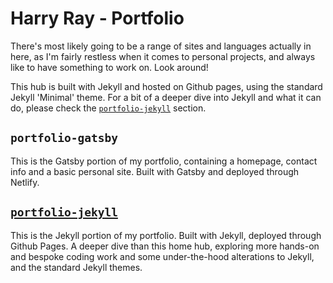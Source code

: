 Harry Ray - Portfolio
======

There's most likely going to be a range of sites and languages actually in here, as I'm fairly restless when it comes to personal projects, and always like to have something to work on. Look around!

This hub is built with Jekyll and hosted on Github pages, using the standard Jekyll 'Minimal' theme. For a bit of a deeper dive into Jekyll and what it can do, please check the [`portfolio-jekyll`](https://priceless-neumann-f7cdcd.netlify.com/) section.

## `portfolio-gatsby`

This is the Gatsby portion of my portfolio, containing a homepage, contact info and a basic personal site. Built with Gatsby and deployed through Netlify.

## [`portfolio-jekyll`](https://priceless-neumann-f7cdcd.netlify.com/)

This is the Jekyll portion of my portfolio. Built with Jekyll, deployed through Github Pages. A deeper dive than this home hub, exploring more hands-on and bespoke coding work and some under-the-hood alterations to Jekyll, and the standard Jekyll themes.
